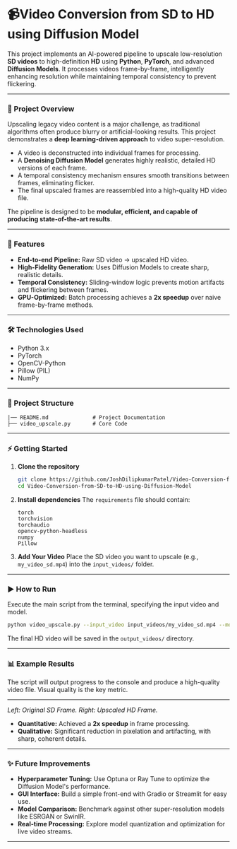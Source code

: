 # 📹Video Conversion from SD to HD using Diffusion Model

This project implements an AI-powered pipeline to upscale low-resolution **SD videos** to high-definition **HD** using **Python**, **PyTorch**, and advanced **Diffusion Models**. It processes videos frame-by-frame, intelligently enhancing resolution while maintaining temporal consistency to prevent flickering.

***

### 📖 Project Overview

Upscaling legacy video content is a major challenge, as traditional algorithms often produce blurry or artificial-looking results. This project demonstrates a **deep learning-driven approach** to video super-resolution.

* A video is deconstructed into individual frames for processing.
* A **Denoising Diffusion Model** generates highly realistic, detailed HD versions of each frame.
* A temporal consistency mechanism ensures smooth transitions between frames, eliminating flicker.
* The final upscaled frames are reassembled into a high-quality HD video file.

The pipeline is designed to be **modular, efficient, and capable of producing state-of-the-art results**.

***

### 🚀 Features

* **End-to-end Pipeline:** Raw SD video → upscaled HD video.
* **High-Fidelity Generation:** Uses Diffusion Models to create sharp, realistic details.
* **Temporal Consistency:** Sliding-window logic prevents motion artifacts and flickering between frames.
* **GPU-Optimized:** Batch processing achieves a **2x speedup** over naive frame-by-frame methods.

***

### 🛠️ Technologies Used

* Python 3.x
* PyTorch
* OpenCV-Python
* Pillow (PIL)
* NumPy

***

### 📂 Project Structure
```
|── README.md              # Project Documentation
├── video_upscale.py       # Core Code
```

***

### ⚡ Getting Started

1.  **Clone the repository**
    ```sh
    git clone https://github.com/JoshDilipkumarPatel/Video-Conversion-from-SD-to-HD-using-Diffusion-Model.git
    cd Video-Conversion-from-SD-to-HD-using-Diffusion-Model
    ```

2.  **Install dependencies**
    The `requirements` file should contain:
    ```
    torch
    torchvision
    torchaudio
    opencv-python-headless
    numpy
    Pillow
    ```

3.  **Add Your Video**
    Place the SD video you want to upscale (e.g., `my_video_sd.mp4`) into the `input_videos/` folder.

***

### ▶️ How to Run

Execute the main script from the terminal, specifying the input video and model.

```sh
python video_upscale.py --input_video input_videos/my_video_sd.mp4 --model_path models/model.pth
```

The final HD video will be saved in the `output_videos/` directory.

-----

### 📊 Example Results

The script will output progress to the console and produce a high-quality video file. Visual quality is the key metric.

-----

*Left: Original SD Frame. Right: Upscaled HD Frame.*

  * **Quantitative:** Achieved a **2x speedup** in frame processing.
  * **Qualitative:** Significant reduction in pixelation and artifacting, with sharp, coherent details.

-----

### ✨ Future Improvements

  * **Hyperparameter Tuning:** Use Optuna or Ray Tune to optimize the Diffusion Model's performance.
  * **GUI Interface:** Build a simple front-end with Gradio or Streamlit for easy use.
  * **Model Comparison:** Benchmark against other super-resolution models like ESRGAN or SwinIR.
  * **Real-time Processing:** Explore model quantization and optimization for live video streams.

-----
